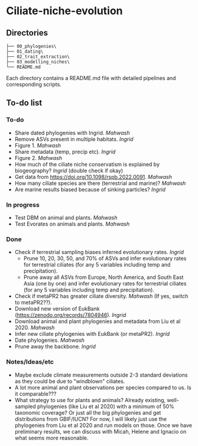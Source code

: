 # Ciliate-niche-evolution

## Directories

```
├── 00_phylogenies\
├── 01_dating\
├── 02_trait_extraction\
├── 03_modelling_niches\
└── README.md
```

Each directory contains a README.md file with detailed pipelines and corresponding scripts. 

<put link to google doc>

## To-do list

### To-do
- Share dated phylogenies with Ingrid. *Mahwash*
- Remove ASVs present in multiple habitats. *Ingrid*
- Figure 1. *Mahwash*
- Share metadata (temp, precip etc). *Ingrid*
- Figure 2. *Mahwash*
- How much of the ciliate niche conservatism is explained by biogeography? *Ingrid* (double check if okay)
- Get data from https://doi.org/10.1098/rspb.2022.0091. *Mahwash*
- How many ciliate species are there (terrestrial and marine)? *Mahwash*
- Are marine results biased because of sinking particles? *Ingrid*

### In progress  
- Test DBM on animal and plants. *Mahwash*
- Test Evorates on animals and plants. *Mahwash*

### Done
- Check if terrestrial sampling biases inferred evolutionary rates. *Ingrid*
  - Prune 10, 20, 30, 50, and 70% of ASVs and infer evolutionary rates for terrestrial ciliates (for any 5 variables including temp and precipitation).  
  - Prune away all ASVs from Europe, North America, and South East Asia (one by one) and infer evolutionary rates for terrestrial ciliates (for any 5 variables including temp and precipitation). 
- Check if metaPR2 has greater ciliate diversity. *Mahwash* (If yes, switch to metaPR2??).
- Download new version of EukBank (https://zenodo.org/records/7804946). *Ingrid*  
- Download animal and plant phylogenies and metadata from Liu et al 2020. *Mahwash*
- Infer new ciliate phylogenies with EukBank (or metaPR2). *Ingrid*
- Date phylogenies. *Mahwash*
- Prune away the backbone. *Ingrid*

### Notes/Ideas/etc  
- Maybe exclude climate measurements outside 2-3 standard deviations as they could be due to "windblown" ciliates.
- A lot more animal and plant observations per species compared to us. Is it comparable???
- What strategy to use for plants and animals? Already existing, well-sampled phylogenies (like Liu et al 2020) with a minimum of 50% taxonomic coverage? Or just all the big phylogenies and get distributions from GBIF/IUCN? For now, I will likely just use the phylogenies from Liu et al 2020 and run models on those. Once we have preliminary results, we can discuss with Micah, Helene and Ignacio on what seems more reasonable. 
